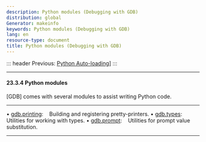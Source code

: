 ```yaml
---
description: Python modules (Debugging with GDB)
distribution: global
Generator: makeinfo
keywords: Python modules (Debugging with GDB)
lang: en
resource-type: document
title: Python modules (Debugging with GDB)
---
```

::: header
Previous: [Python Auto-loading](Python-Auto_002dloading.html#Python-Auto_002dloading)]
:::

---

#### 23.3.4 Python modules

[GDB] comes with several modules to assist writing Python code.

---

• [gdb.printing](gdb_002eprinting.html#gdb_002eprinting):        Building and registering pretty-printers.
• [gdb.types](gdb_002etypes.html#gdb_002etypes):                 Utilities for working with types.
• [gdb.prompt](gdb_002eprompt.html#gdb_002eprompt):              Utilities for prompt value substitution.

---
